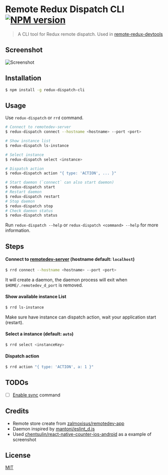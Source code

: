 # Remote Redux Dispatch CLI [![NPM version](http://img.shields.io/npm/v/redux-dispatch-cli.svg?style=flat)](https://www.npmjs.com/package/redux-dispatch-cli)

> A CLI tool for Redux remote dispatch. Used in [remote-redux-devtools](https://github.com/zalmoxisus/remote-redux-devtools)

## Screenshot

![Screenshot](https://cloud.githubusercontent.com/assets/3001525/14658566/56aaecc0-06c7-11e6-8f21-f3503c3faf24.gif)

## Installation

```bash
$ npm install -g redux-dispatch-cli
```

## Usage

Use `redux-dispatch` or `rrd` command.

```bash
# Connect to remotedev-server
$ redux-dispatch connect --hostname <hostname> --port <port>

# Show instance list
$ redux-dispatch ls-instance

# Select instance
$ redux-dispatch select <instance>

# Dispatch action
$ redux-dispatch action "{ type: 'ACTION', ... }"

# Start daemon (`connect` can also start daemon)
$ redux-dispatch start
# Restart daemon
$ redux-dispatch restart
# Stop daemon
$ redux-dispatch stop
# Check daemon status
$ redux-dispatch status
```

Run `redux-dispatch --help` or `redux-dispatch <command> --help` for more information.

## Steps

#### Connect to [remotedev-server](https://github.com/zalmoxisus/remotedev-server) (hostname default: `localhost`)

```bash
$ rrd connect --hostname <hostname> --port <port>
```

It will create a daemon, the daemon process will exit when `$HOME/.remotedev_d_port` is removed.

#### Show available instance List

```bash
$ rrd ls-instance
```

Make sure have instance can dispatch action, wait your application start (restart). 

#### Select a instance (default: `auto`)

```bash
$ rrd select <instanceKey>
```

#### Dispatch action

```bash
$ rrd action "{ type: 'ACTION', a: 1 }"
```

## TODOs

- [ ] [Enable sync](https://github.com/zalmoxisus/remotedev-app/blob/master/src/app/store/createRemoteStore.js#L28) command

## Credits

* Remote store create from [zalmoxisus/remotedev-app](https://github.com/zalmoxisus/remotedev-app)
* Daemon inspired by [mantoni/eslint_d.js](https://github.com/mantoni/eslint_d.js)
* Used [chentsulin/react-native-counter-ios-android](https://github.com/chentsulin/react-native-counter-ios-android) as a example of screenshot

## License

[MIT](LICENSE.md)
